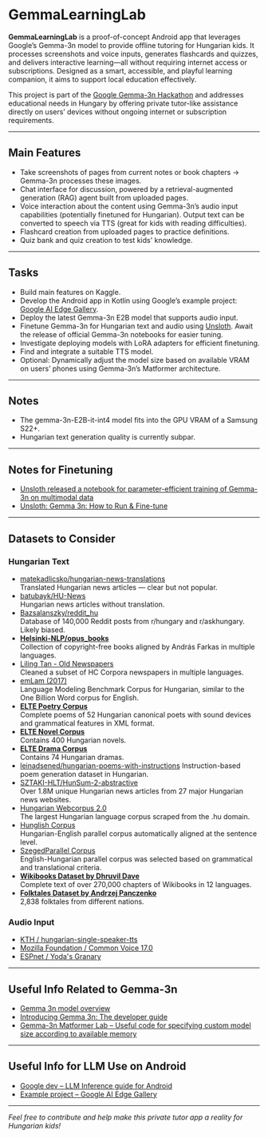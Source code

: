 # GemmaLearningLab

**GemmaLearningLab** is a proof-of-concept Android app that leverages Google’s Gemma-3n model to provide offline tutoring for Hungarian kids. It processes screenshots and voice inputs, generates flashcards and quizzes, and delivers interactive learning—all without requiring internet access or subscriptions. Designed as a smart, accessible, and playful learning companion, it aims to support local education effectively.

This project is part of the [Google Gemma-3n Hackathon](https://www.kaggle.com/competitions/google-gemma-3n-hackathon) and addresses educational needs in Hungary by offering private tutor-like assistance directly on users’ devices without ongoing internet or subscription requirements.

---

## Main Features

- Take screenshots of pages from current notes or book chapters → Gemma-3n processes these images.
- Chat interface for discussion, powered by a retrieval-augmented generation (RAG) agent built from uploaded pages.
- Voice interaction about the content using Gemma-3n’s audio input capabilities (potentially finetuned for Hungarian). Output text can be converted to speech via TTS (great for kids with reading difficulties).
- Flashcard creation from uploaded pages to practice definitions.
- Quiz bank and quiz creation to test kids' knowledge.

---

## Tasks

- Build main features on Kaggle.
- Develop the Android app in Kotlin using Google’s example project: [Google AI Edge Gallery](https://github.com/google-ai-edge/gallery).
- Deploy the latest Gemma-3n E2B model that supports audio input.
- Finetune Gemma-3n for Hungarian text and audio using [Unsloth](https://docs.unsloth.ai/basics/gemma-3n-how-to-run-and-fine-tune). Await the release of official Gemma-3n notebooks for easier tuning.
- Investigate deploying models with LoRA adapters for efficient finetuning.
- Find and integrate a suitable TTS model.
- Optional: Dynamically adjust the model size based on available VRAM on users’ phones using Gemma-3n’s Matformer architecture.

---

## Notes

- The gemma-3n-E2B-it-int4 model fits into the GPU VRAM of a Samsung S22+.
- Hungarian text generation quality is currently subpar.

---

## Notes for Finetuning

- [Unsloth released a notebook for parameter-efficient training of Gemma-3n on multimodal data](https://colab.research.google.com/github/unslothai/notebooks/blob/main/nb/Gemma3N_%284B%29-Conversational.ipynb)
- [Unsloth: Gemma 3n: How to Run & Fine-tune](https://docs.unsloth.ai/basics/gemma-3n-how-to-run-and-fine-tune)

---

## Datasets to Consider

### Hungarian Text

- [matekadlicsko/hungarian-news-translations](https://huggingface.co/datasets/matekadlicsko/hungarian-news-translations)  
  Translated Hungarian news articles — clear but not popular.  
- [batubayk/HU-News](https://huggingface.co/datasets/batubayk/HU-News)  
  Hungarian news articles without translation.  
- [Bazsalanszky/reddit_hu](https://huggingface.co/datasets/Bazsalanszky/reddit_hu)  
  Database of 140,000 Reddit posts from r/hungary and r/askhungary. Likely biased.  
- **[Helsinki-NLP/opus_books](https://huggingface.co/datasets/Helsinki-NLP/opus_books)**  
  Collection of copyright-free books aligned by András Farkas in multiple languages.  
- [Liling Tan - Old Newspapers](https://www.kaggle.com/datasets/alvations/old-newspapers)  
  Cleaned a subset of HC Corpora newspapers in multiple languages.  
- [emLam (2017)](https://hlt.bme.hu/en/resources/emLam)  
  Language Modeling Benchmark Corpus for Hungarian, similar to the One Billion Word corpus for English.  
- **[ELTE Poetry Corpus](https://github.com/ELTE-DH/poetry-corpus)**  
  Complete poems of 52 Hungarian canonical poets with sound devices and grammatical features in XML format.  
- **[ELTE Novel Corpus](https://github.com/ELTE-DH/regenykorpusz)**  
  Contains 400 Hungarian novels.  
- **[ELTE Drama Corpus](https://github.com/ELTE-DH/drama-corpus)**  
  Contains 74 Hungarian dramas.
- [leinadsened/hungarian-poems-with-instructions](https://huggingface.co/datasets/leinadsened/hungarian-poems-with-instructions)
  Instruction-based poem generation dataset in Hungarian.
- [SZTAKI-HLT/HunSum-2-abstractive](https://huggingface.co/datasets/SZTAKI-HLT/HunSum-2-abstractive)  
  Over 1.8M unique Hungarian news articles from 27 major Hungarian news websites.  
- [Hungarian Webcorpus 2.0](https://hlt.bme.hu/en/resources/webcorpus2)  
  The largest Hungarian language corpus scraped from the .hu domain.  
- [Hunglish Corpus](http://mokk.bme.hu/resources/hunglishcorpus/)  
  Hungarian-English parallel corpus automatically aligned at the sentence level.  
- [SzegedParallel Corpus](https://rgai.inf.u-szeged.hu/node/163)  
  English-Hungarian parallel corpus was selected based on grammatical and translational criteria.  
- **[Wikibooks Dataset by Dhruvil Dave](https://www.kaggle.com/datasets/dhruvildave/wikibooks-dataset)**  
  Complete text of over 270,000 chapters of Wikibooks in 12 languages.  
- **[Folktales Dataset by Andrzej Panczenko](https://www.kaggle.com/datasets/andrzejpanczenko/folk-tales-dataset)**  
  2,838 folktales from different nations.

### Audio Input

- [KTH / hungarian-single-speaker-tts](https://huggingface.co/datasets/KTH/hungarian-single-speaker-tts)  
- [Mozilla Foundation / Common Voice 17.0](https://huggingface.co/datasets/mozilla-foundation/common_voice_17_0)  
- [ESPnet / Yoda's Granary](https://huggingface.co/datasets/espnet/yodas-granary)  

---

## Useful Info Related to Gemma-3n

- [Gemma 3n model overview](https://ai.google.dev/gemma/docs/gemma-3n)  
- [Introducing Gemma 3n: The developer guide](https://developers.googleblog.com/en/introducing-gemma-3n-developer-guide/)  
- [Gemma-3n Matformer Lab – Useful code for specifying custom model size according to available memory](https://colab.research.google.com/github/google-gemini/gemma-cookbook/blob/main/Gemma/%5BGemma_3n%5DMatFormer_Lab.ipynb)  

---

## Useful Info for LLM Use on Android

- [Google dev – LLM Inference guide for Android](https://ai.google.dev/edge/mediapipe/solutions/genai/llm_inference/android)  
- [Example project – Google AI Edge Gallery](https://github.com/google-ai-edge/gallery)  

---

*Feel free to contribute and help make this private tutor app a reality for Hungarian kids!*
